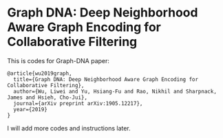 # Graph DNA: Deep Neighborhood Aware Graph Encoding for Collaborative Filtering

This is codes for Graph-DNA paper:
```
@article{wu2019graph,
  title={Graph DNA: Deep Neighborhood Aware Graph Encoding for Collaborative Filtering},
  author={Wu, Liwei and Yu, Hsiang-Fu and Rao, Nikhil and Sharpnack, James and Hsieh, Cho-Jui},
  journal={arXiv preprint arXiv:1905.12217},
  year={2019}
}
```
I will add more codes and instructions later.
